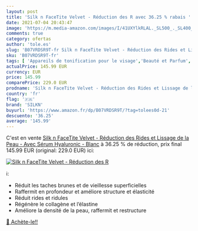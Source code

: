 ```yaml
---
layout: post
title: 'Silk n FaceTite Velvet - Réduction des R avec 36.25 % rabais '
date: 2021-07-04 20:43:47
image: 'https://m.media-amazon.com/images/I/41UXYlkRLAL._SL500_._SL400_.jpg'
comments: true
category: ofertas
author: 'tole.es'
slug: 'B07VRDSR9T-fr Silk n FaceTite Velvet - Réduction des Rides et Lissage de...'
sku: 'B07VRDSR9T-fr'
tags: [ 'Appareils de tonification pour le visage','Beauté et Parfum','Outils de soins de la peau','Outils et accessoires','silkn', ]
actualPrice: 145.99 EUR
currency: EUR
price: 145.99
comparePrice: 229.0 EUR
prodname: 'Silk n FaceTite Velvet - Réduction des Rides et Lissage de la Peau - Avec Sérum Hyaluronic - Blanc'
country: 'fr'
flag: '🇫🇷'
brand: 'SILKN'
buyurl: 'https://www.amazon.fr/dp/B07VRDSR9T/?tag=tolees0d-21'
descuento: '36.25'
average: '145.99'
---
```


C'est en vente [Silk n FaceTite Velvet - Réduction des Rides et Lissage de la Peau - Avec Sérum Hyaluronic - Blanc](https://www.amazon.fr/dp/B07VRDSR9T/?tag=tolees0d-21)  à  36.25 % de réduction, prix final  145.99 EUR (original: 229.0 EUR) ici:

[![Silk n FaceTite Velvet - Réduction des R](https://m.media-amazon.com/images/I/41UXYlkRLAL._SL500_._SL400_.jpg)](https://www.amazon.fr/dp/B07VRDSR9T/?tag=tolees0d-21)

ℹ️:

- Réduit les taches brunes et de vieillesse superficielles
- Raffermit en profondeur et améliore structure et élasticité
- Réduit rides et ridules
- Régénère le collagène et l’élastine
- Améliore la densité de la peau, raffermit et restructure

[🛒 Achète-le!!](https://www.amazon.fr/dp/B07VRDSR9T/?tag=tolees0d-21)
